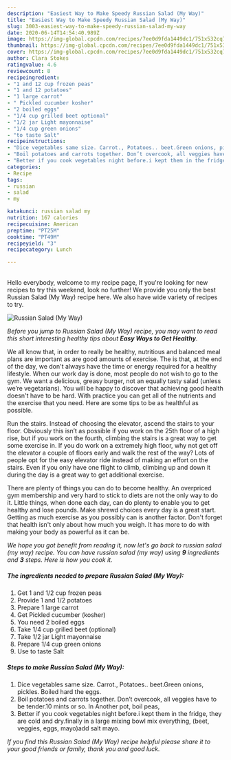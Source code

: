 ```yaml
---
description: "Easiest Way to Make Speedy Russian Salad (My Way)"
title: "Easiest Way to Make Speedy Russian Salad (My Way)"
slug: 3003-easiest-way-to-make-speedy-russian-salad-my-way
date: 2020-06-14T14:54:40.989Z
image: https://img-global.cpcdn.com/recipes/7ee0d9fda1449dc1/751x532cq70/russian-salad-my-way-recipe-main-photo.jpg
thumbnail: https://img-global.cpcdn.com/recipes/7ee0d9fda1449dc1/751x532cq70/russian-salad-my-way-recipe-main-photo.jpg
cover: https://img-global.cpcdn.com/recipes/7ee0d9fda1449dc1/751x532cq70/russian-salad-my-way-recipe-main-photo.jpg
author: Clara Stokes
ratingvalue: 4.6
reviewcount: 8
recipeingredient:
- "1 and 12 cup frozen peas"
- "1 and 12 potatoes"
- "1 large carrot"
- " Pickled cucumber kosher"
- "2 boiled eggs"
- "1/4 cup grilled beet optional"
- "1/2 jar Light mayonnaise"
- "1/4 cup green onions"
- "to taste Salt"
recipeinstructions:
- "Dice vegetables same size. Carrot., Potatoes.. beet.Green onions, pickles. Boiled hard the eggs."
- "Boil potatoes and carrots together. Don’t overcook, all veggies have to be tender.10 mints or so. In Another pot, boil peas,"
- "Better if you cook vegetables night before.i kept them in the fridge, they are cold and dry.finally in a large mixing bowl mix everything, (beet, veggies, eggs, mayo)add salt mayo."
categories:
- Recipe
tags:
- russian
- salad
- my

katakunci: russian salad my 
nutrition: 167 calories
recipecuisine: American
preptime: "PT25M"
cooktime: "PT49M"
recipeyield: "3"
recipecategory: Lunch

---
```

<br>
Hello everybody, welcome to my recipe page, If you're looking for new recipes to try this weekend, look no further! We provide you only the best Russian Salad (My Way) recipe here. We also have wide variety of recipes to try.
<br>


![Russian Salad (My Way)](https://img-global.cpcdn.com/recipes/7ee0d9fda1449dc1/751x532cq70/russian-salad-my-way-recipe-main-photo.jpg)

<i>Before you jump to Russian Salad (My Way) recipe, you may want to read this short interesting healthy tips about <strong>Easy Ways to Get Healthy</strong>.</i>

We all know that, in order to really be healthy, nutritious and balanced meal plans are important as are good amounts of exercise. The  is that, at the end of the day, we don't always have the time or energy required for a healthy lifestyle. When our work day is done, most people do not wish to go to the gym. We want a delicious, greasy burger, not an equally tasty salad (unless we’re vegetarians). You will be happy to discover that achieving good health doesn't have to be hard. With practice you can get all of the nutrients and the exercise that you need. Here are some tips to be as healthful as possible.

Run the stairs. Instead of choosing the elevator, ascend the stairs to your floor. Obviously this isn’t as possible if you work on the 25th floor of a high rise, but if you work on the fourth, climbing the stairs is a great way to get some exercise in. If you do work on a extremely high floor, why not get off the elevator a couple of floors early and walk the rest of the way? Lots of people opt for the easy elevator ride instead of making an effort on the stairs. Even if you only have one flight to climb, climbing up and down it during the day is a great way to get additional exercise. 

There are plenty of things you can do to become healthy. An overpriced gym membership and very hard to stick to diets are not the only way to do it. Little things, when done each day, can do plenty to enable you to get healthy and lose pounds. Make shrewd choices every day is a great start. Getting as much exercise as you possibly can is another factor. Don't forget that health isn't only about how much you weigh. It has more to do with making your body as powerful as it can be. 


<i>We hope you got benefit from reading it, now let's go back to russian salad (my way) recipe. You can have russian salad (my way) using <strong>9</strong> ingredients and <strong>3</strong> steps. Here is how you cook it.
</i>

##### The ingredients needed to prepare Russian Salad (My Way):

1. Get 1 and 1/2 cup frozen peas
1. Provide 1 and 1/2 potatoes
1. Prepare 1 large carrot
1. Get  Pickled cucumber (kosher)
1. You need 2 boiled eggs
1. Take 1/4 cup grilled beet (optional)
1. Take 1/2 jar Light mayonnaise
1. Prepare 1/4 cup green onions
1. Use to taste Salt


##### Steps to make Russian Salad (My Way):

1. Dice vegetables same size. Carrot., Potatoes.. beet.Green onions, pickles. Boiled hard the eggs.
1. Boil potatoes and carrots together. Don’t overcook, all veggies have to be tender.10 mints or so. In Another pot, boil peas,
1. Better if you cook vegetables night before.i kept them in the fridge, they are cold and dry.finally in a large mixing bowl mix everything, (beet, veggies, eggs, mayo)add salt mayo.


<i>If you find this Russian Salad (My Way) recipe helpful please share it to your good friends or family, thank you and good luck.</i>
